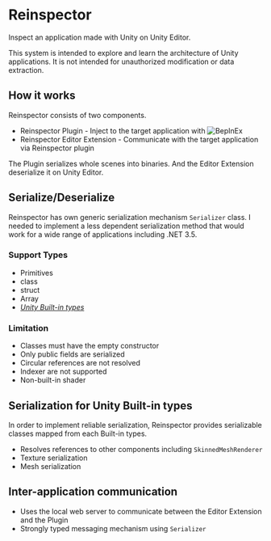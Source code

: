 # Reinspector

Inspect an application made with Unity on Unity Editor.

This system is intended to explore and learn the architecture of Unity applications. 
It is not intended for unauthorized modification or data extraction.

## How it works

Reinspector consists of two components.

- Reinspector Plugin - Inject to the target application with ![BepInEx](https://github.com/BepInEx/BepInEx/)
- Reinspector Editor Extension - Communicate with the target application via Reinspector plugin

The Plugin serializes whole scenes into binaries. And the Editor Extension deserialize it on Unity Editor.

## Serialize/Deserialize

Reinspector has own generic serialization mechanism `Serializer` class. I needed to implement a less dependent serialization method that would work for a wide range of applications including .NET 3.5.

### Support Types

- Primitives
- class
- struct
- Array
- *[Unity Built-in types](https://github.com/ryohey/Reinspector/tree/master/Reinspector/ReinspectorLib/Source/Serializable/UnityObject)*

### Limitation

- Classes must have the empty constructor
- Only public fields are serialized
- Circular references are not resolved
- Indexer are not supported 
- Non-built-in shader

## Serialization for Unity Built-in types

In order to implement reliable serialization, Reinspector provides serializable classes mapped from each Built-in types.

- Resolves references to other components including `SkinnedMeshRenderer`
- Texture serialization
- Mesh serialization

## Inter-application communication

- Uses the local web server to communicate between the Editor Extension and the Plugin
- Strongly typed messaging mechanism using `Serializer`
